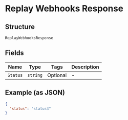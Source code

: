 
# Replay Webhooks Response

## Structure

`ReplayWebhooksResponse`

## Fields

| Name | Type | Tags | Description |
|  --- | --- | --- | --- |
| `Status` | `string` | Optional | - |

## Example (as JSON)

```json
{
  "status": "status4"
}
```

